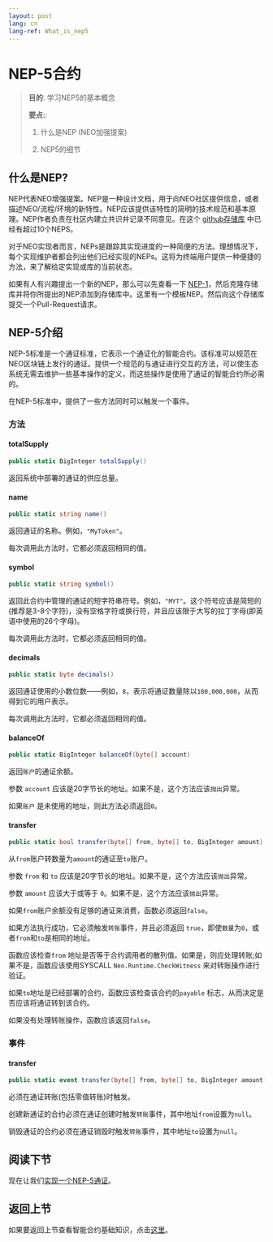 ```yaml
---
layout: post
lang: cn
lang-ref: What_is_nep5
---
```


# NEP-5合约

>
> **目的**:  学习NEP5的基本概念
>
> **要点:**:
>
> 1. 什么是NEP (NEO加强提案)
>
> 2. NEP5的细节
>

## 什么是NEP?
NEP代表NEO增强提案。NEP是一种设计文档，用于向NEO社区提供信息，或者描述NEO/流程/环境的新特性。NEP应该提供该特性的简明的技术规范和基本原理。NEP作者负责在社区内建立共识并记录不同意见。在这个 [github存储库]( https://github.com/neo-project/proposals) 中已经有超过10个NEPS。

对于NEO实现者而言，NEPs是跟踪其实现进度的一种简便的方法。理想情况下，每个实现维护者都会列出他们已经实现的NEPs。这将为终端用户提供一种便捷的方法，来了解给定实现或库的当前状态。

如果有人有兴趣提出一个新的NEP，那么可以先查看一下 [NEP-1]( https://github.com/neo-project/proposals/blob/master/nep-1.mediawiki)，然后克隆存储库并将你所提出的NEP添加到存储库中。这里有一个模板NEP。然后向这个存储库提交一个Pull-Request请求。

## NEP-5介绍

NEP-5标准是一个通证标准，它表示一个通证化的智能合约。该标准可以规范在NEO区块链上发行的通证。提供一个规范的与通证进行交互的方法，可以使生态系统无需去维护一些基本操作的定义，而这些操作是使用了通证的智能合约所必需的。

在NEP-5标准中，提供了一些方法同时可以触发一个事件。


### 方法

#### totalSupply

```csharp
public static BigInteger totalSupply()
```

返回系统中部署的通证的供应总量。

#### name

```csharp
public static string name()
```

返回通证的名称。例如，<code>"MyToken"</code>。

每次调用此方法时，它都必须返回相同的值。

#### symbol

```csharp
public static string symbol()
```

返回此合约中管理的通证的短字符串符号。例如，<code>"MYT"</code>。这个符号应该是简短的 (推荐是3-8个字符)，没有空格字符或换行符，并且应该限于大写的拉丁字母(即英语中使用的26个字母)。

每次调用此方法时，它都必须返回相同的值。

#### decimals

```csharp
public static byte decimals()
```


返回通证使用的小数位数——例如，<code>8</code>，表示将通证数量除以<code>100,000,000</code>，从而得到它的用户表示。

每次调用此方法时，它都必须返回相同的值。

#### balanceOf

```csharp
public static BigInteger balanceOf(byte[] account)
```

返回<code>账户</code>的通证余额。

参数 <code>account</code>  应该是20字节长的地址。如果不是，这个方法应该<code>抛出</code>异常。

如果<code>账户</code> 是未使用的地址，则此方法必须返回<code>0</code>。

#### transfer
```csharp
public static bool transfer(byte[] from, byte[] to, BigInteger amount)
```

从<code>from</code>账户转数量为<code>amount</code>的通证至<code>to</code>账户。

参数 <code>from</code> 和 <code>to</code> 应该是20字节长的地址。如果不是，这个方法应该<code>抛出</code>异常。

参数 <code>amount</code> 应该大于或等于 <code>0</code>。如果不是，这个方法应该<code>抛出</code>异常。

如果<code>from</code>账户余额没有足够的通证来消费，函数必须返回<code>false</code>。

如果方法执行成功，它必须触发<code>转账</code>事件，并且必须返回 <code>true</code>，即使<code>数量</code>为<code>0</code>，或者<code>from</code>和<code>to</code>是相同的地址。

函数应该检查<code>from</code> 地址是否等于合约调用者的散列值。如果是，则应处理转账;如果不是，函数应该使用SYSCALL  <code>Neo.Runtime.CheckWitness</code> 来对转账操作进行验证。

如果<code>to</code>地址是已经部署的合约，函数应该检查该合约的<code>payable</code> 标志，从而决定是否应该将通证转到该合约。

如果没有处理转账操作，函数应该返回<code>false</code>。

### 事件
#### transfer
```csharp
public static event transfer(byte[] from, byte[] to, BigInteger amount)
```

必须在通证转账(包括零值转账)时触发。

创建新通证的合约必须在通证创建时触发<code>转账</code>事件，其中地址<code>from</code>设置为<code>null</code>。

销毁通证的合约必须在通证销毁时触发<code>转账</code>事件，其中地址<code>to</code>设置为<code>null</code>。

## 阅读下节
现在让我们[实现一个NEP-5通证](Implementation_of_NEP5.md)。

## 返回上节

如果要返回上节查看智能合约基础知识，点击[这里](Smart_Contract_basics.md)。

